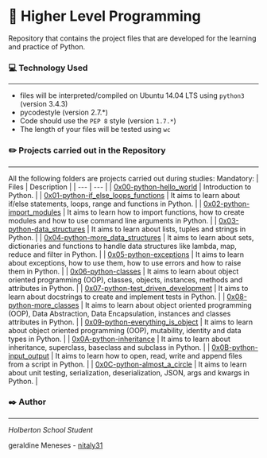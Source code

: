 # :rocket: Higher Level Programming

Repository that contains the project files that are developed for the learning and practice of Python.

### :computer: Technology Used
***
* files will be interpreted/compiled on Ubuntu 14.04 LTS using `python3` (version 3.4.3)
* pycodestyle (version 2.7.*)
* Code should use the `PEP 8` style (version `1.7.*`)
* The length of your files will be tested using `wc`

### :pencil2: Projects carried out in the Repository
***
All the following folders are projects carried out during studies:
Mandatory:
| Files | Description |
| --- | --- |
| [0x00-python-hello_world](https://github.com/nitaly31/holbertonschool-higher_level_programming/tree/master/0x00-python-hello_world) | Introduction to Python. |
| [0x01-python-if_else_loops_functions](https://github.com/nitaly31/holbertonschool-higher_level_programming/tree/master/0x01-python-if_else_loops_functions) | It aims to learn about if/else statements, loops, range and functions in Python. |
| [0x02-python-import_modules](https://github.com/nitaly31/holbertonschool-higher_level_programming/tree/master/0x02-python-import_modules) | It aims to learn how to import functions, how to create modules and how to use command line arguments in Python. |
| [0x03-python-data_structures](https://github.com/nitaly31/holbertonschool-higher_level_programming/tree/master/0x03-python-data_structures) | It aims to learn about lists, tuples and strings in Python. |
| [0x04-python-more_data_structures](https://github.com/nitaly31/holbertonschool-higher_level_programming/tree/master/0x04-python-more_data_structures) | It aims to learn about sets, dictionaries and functions to handle data structures like lambda, map, reduce and filter in Python. |
| [0x05-python-exceptions](https://github.com/nitaly31/holbertonschool-higher_level_programming/tree/master/0x05-python-exceptions) | It aims to learn about exceptions, how to use them, how to use errors and how to raise them in Python. |
| [0x06-python-classes](https://github.com/nitaly31/holbertonschool-higher_level_programming/tree/master/0x06-python-classes) | It aims to learn about object oriented programming (OOP), classes, objects, instances, methods and attributes in Python. |
| [0x07-python-test_driven_development](https://github.com/nitaly31/holbertonschool-higher_level_programming/tree/master/0x07-python-test_driven_development) | It aims to learn about docstrings to create and implement tests in Python. |
| [0x08-python-more_classes](https://github.com/nitaly31/holbertonschool-higher_level_programming/tree/master/0x08-python-more_classes) | It aims to learn about object oriented programming (OOP), Data Abstraction, Data Encapsulation, instances and classes attributes in Python. |
| [0x09-python-everything_is_object](https://github.com/nitaly31/holbertonschool-higher_level_programming/tree/master/0x09-python-everything_is_object) | It aims to learn about object oriented programming (OOP), mutability, identity and data types in Python. |
| [0x0A-python-inheritance](https://github.com/nitaly31/holbertonschool-higher_level_programming/tree/master/0x0A-python-inheritance) | It aims to learn about inheritance, superclass, baseclass and subclass in Python. |
| [0x0B-python-input_output](https://github.com/nitaly31/holbertonschool-higher_level_programming/tree/master/0x0B-python-input_output) | It aims to learn how to open, read, write and append files from a script in Python. |
| [0x0C-python-almost_a_circle](https://github.com/nitaly31/holbertonschool-higher_level_programming/tree/master/0x0C-python-almost_a_circle) | It aims to learn about unit testing, serialization, deserialization, JSON, args and kwargs in Python. |

### :black_nib: Author
***
*Holberton School Student*

geraldine Meneses - [nitaly31](https://github.com/nitaly31)
